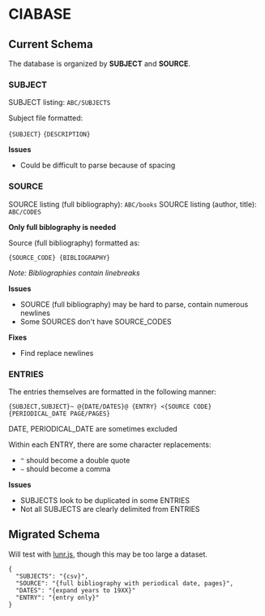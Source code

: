 # CIABASE

## Current Schema

The database is organized by **SUBJECT** and **SOURCE**.

### SUBJECT

SUBJECT listing: `ABC/SUBJECTS`

Subject file formatted:

`{SUBJECT}` `{DESCRIPTION}`

**Issues**

- Could be difficult to parse because of spacing

### SOURCE

SOURCE listing (full bibliography): `ABC/books`
SOURCE listing (author, title): `ABC/CODES`

**Only full biblography is needed**

Source (full bibliography) formatted as:

`{SOURCE_CODE} {BIBLIOGRAPHY}`

*Note: Bibliographies contain linebreaks*

**Issues**

- SOURCE (full bibliography) may be hard to parse, contain numerous newlines
- Some SOURCES don't have SOURCE_CODES

**Fixes**

- Find replace newlines

### ENTRIES

The entries themselves are formatted in the following manner:

`{SUBJECT,SUBJECT}~ @{DATE/DATES}@ {ENTRY} <{SOURCE CODE} {PERIODICAL_DATE PAGE/PAGES}`

DATE, PERIODICAL_DATE are sometimes excluded

Within each ENTRY, there are some character replacements:

- `^` should become a double quote
- `~` should become a comma

**Issues**

- SUBJECTS look to be duplicated in some ENTRIES
- Not all SUBJECTS are clearly delimited from ENTRIES

## Migrated Schema

Will test with [lunr.js](https://github.com/olivernn/lunr.js), though this may be too large a dataset.

```
{
  "SUBJECTS": "{csv}",
  "SOURCE": "{full bibliography with periodical date, pages}",
  "DATES": "{expand years to 19XX}"
  "ENTRY": "{entry only}"
}
```
